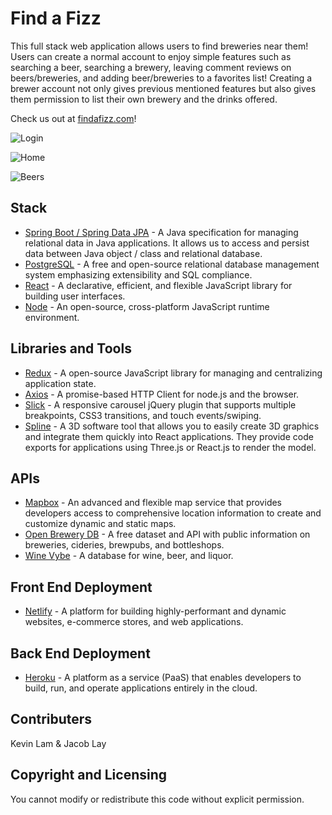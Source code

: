 # Find a Fizz
This full stack web application allows users to find breweries near them! Users can create a normal account to enjoy simple features such as searching a beer, searching a brewery, leaving comment reviews on beers/breweries, and adding beer/breweries to a favorites list! Creating a brewer account not only gives previous mentioned features but also gives them permission to list their own brewery and the drinks offered.

Check us out at [findafizz.com](https://www.findafizz.com)!

![Login](https://i.imgur.com/4KIRk2o.jpg)

![Home](https://i.imgur.com/1BMCcSO.jpg)

![Beers](https://i.imgur.com/3XbrQaH.jpg)

## Stack
- [Spring Boot / Spring Data JPA](https://spring.io/projects/spring-data-jpa) - A Java specification for managing relational data in Java applications. It allows us to access and persist data between Java object / class and relational database.
- [PostgreSQL](https://www.postgresql.org/) - A free and open-source relational database management system emphasizing extensibility and SQL compliance. 
- [React](https://reactjs.org/) - A declarative, efficient, and flexible JavaScript library for building user interfaces.
- [Node](https://nodejs.org/en/) - An open-source, cross-platform JavaScript runtime environment.

## Libraries and Tools
- [Redux](https://redux.js.org/) - A open-source JavaScript library for managing and centralizing application state.
- [Axios](https://axios-http.com/) - A promise-based HTTP Client for node.js and the browser.
- [Slick](https://kenwheeler.github.io/slick/) - A responsive carousel jQuery plugin that supports multiple breakpoints, CSS3 transitions, and touch events/swiping.
- [Spline](https://spline.design/) - A 3D software tool that allows you to easily create 3D graphics and integrate them quickly into React applications. They provide code exports for applications using Three.js or React.js to render the model.

## APIs
- [Mapbox](https://www.mapbox.com/) - An advanced and flexible map service that provides developers access to comprehensive location information to create and customize dynamic and static maps.
- [Open Brewery DB](https://www.openbrewerydb.org/) - A free dataset and API with public information on breweries, cideries, brewpubs, and bottleshops.
- [Wine Vybe](https://winevybe.com/) - A database for wine, beer, and liquor.

## Front End Deployment
- [Netlify](https://www.netlify.com/) - A platform for building highly-performant and dynamic websites, e-commerce stores, and web applications.

## Back End Deployment
- [Heroku](https://www.heroku.com/) - A platform as a service (PaaS) that enables developers to build, run, and operate applications entirely in the cloud.

## Contributers
Kevin Lam & Jacob Lay

## Copyright and Licensing
You cannot modify or redistribute this code without explicit permission.
